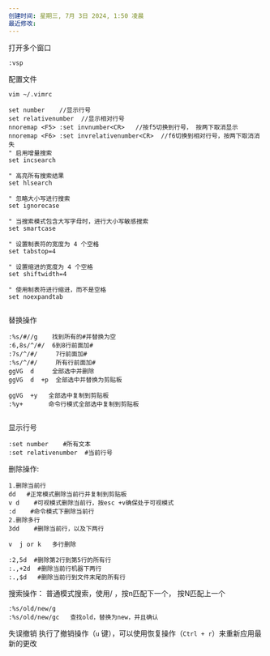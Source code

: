 ```yaml
---
创建时间: 星期三, 7月 3日 2024, 1:50 凌晨
最近修改: 
---
```

打开多个窗口
```
:vsp
```

配置文件
```
vim ~/.vimrc

set number    //显示行号
set relativenumber  //显示相对行号
nnoremap <F5> :set invnumber<CR>   //按f5切换到行号， 按两下取消显示
nnoremap <F6> :set invrelativenumber<CR>  //f6切换到相对行号，按两下取消消失
" 启用增量搜索
set incsearch

" 高亮所有搜索结果
set hlsearch

" 忽略大小写进行搜索
set ignorecase

" 当搜索模式包含大写字母时，进行大小写敏感搜索
set smartcase

" 设置制表符的宽度为 4 个空格
set tabstop=4

" 设置缩进的宽度为 4 个空格
set shiftwidth=4

" 使用制表符进行缩进，而不是空格
set noexpandtab


```

替换操作
```
:%s/#//g    找到所有的#并替换为空
:6,8s/^/#/  6到8行前面加#
:7s/^/#/     7行前面加#
:%s/^/#/     所有行前面加#
ggVG  d     全部选中并删除
ggVG  d  +p  全部选中并替换为剪贴板

ggVG  +y   全部选中复制到剪贴板
:%y+       命令行模式全部选中复制到剪贴板


```
显示行号
```
:set number    #所有文本
:set relativenumber  #当前行号

```
删除操作:
```
1.删除当前行
dd   #正常模式删除当前行并复制到剪贴板
v d    #可视模式删除当前行，按esc +v确保处于可视模式
:d    #命令模式下删除当前行
2.删除多行
3dd    #删除当前行，以及下两行

v  j or k   多行删除

:2,5d  #删除第2行到第5行的所有行
:.,+2d  #删除当前行机器下两行
:.,$d   #删除当前行到文件末尾的所有行

```

搜索操作：
普通模式搜索，使用/  ，按n匹配下一个， 按N匹配上一个
```
:%s/old/new/g  
:%s/old/new/gc   查找old，替换为new，并且确认
```

失误撤销
执行了撤销操作（`u` 键），可以使用恢复操作（`Ctrl + r`）来重新应用最新的更改